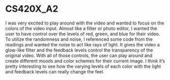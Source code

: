 # CS420X_A2

I was very excited to play around with the video and wanted to focus on the colors of the video input. Almost like a filter or photo editor, I wanted the user to have control over the levels of red, green, and blue for their video. To utilize the randomness and noise, I referenced some code from the readings and wanted the noise to act like rays of light. It gives the video a glow-like filter and the feedback levels control the transparency of the original video. With all of those controls, the user can play around and create different moods and color schemes for their current image. I think it’s pretty interesting to see how the varying levels of each color with the light and feedback levels can really change the feel. 



